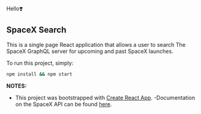 Hello❣️

## SpaceX Search

This is a single page React application that allows a user to search The SpaceX GraphQL server for upcoming and past SpaceX launches.

To run this project, simply:
```sh
npm install && npm start
```


**NOTES:**
  - This project was bootstrapped with [Create React App](https://github.com/facebookincubator/create-react-app).
  -Documentation on the SpaceX API can be found [here](https://documenter.getpostman.com/view/2025350/RWaEzAiG?version=latest#intro).